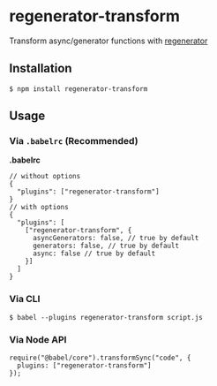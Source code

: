 regenerator-transform
=====================

Transform async/generator functions with [regenerator](https://github.com/facebook/regenerator)

Installation
------------

    $ npm install regenerator-transform

Usage
-----

### Via `.babelrc` (Recommended)

**.babelrc**

    // without options
    {
      "plugins": ["regenerator-transform"]
    }
    // with options
    {
      "plugins": [
        ["regenerator-transform", {
          asyncGenerators: false, // true by default
          generators: false, // true by default
          async: false // true by default
        }]
      ]
    }

### Via CLI

    $ babel --plugins regenerator-transform script.js

### Via Node API

    require("@babel/core").transformSync("code", {
      plugins: ["regenerator-transform"]
    });
